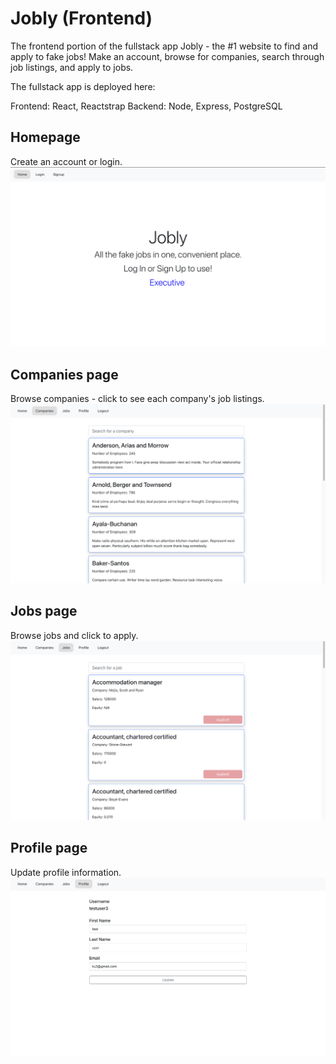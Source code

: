 # Jobly (Frontend)

The frontend portion of the fullstack app Jobly - the #1 website to find and apply to fake jobs! Make an account, browse for companies, search through job listings, and apply to jobs.

The fullstack app is deployed here:

Frontend: React, Reactstrap
Backend: Node, Express, PostgreSQL

## Homepage

Create an account or login.
<img src='./images/jobly-home.png' alt='homepage' width='800'>

## Companies page

Browse companies - click to see each company's job listings.
<img src='./images/jobly-companies.png' alt='companies' width='800'>

## Jobs page

Browse jobs and click to apply.
<img src='./images/jobly-jobs.png' alt='jobs' width='800'>

## Profile page

Update profile information.
<img src='./images/jobly-profile.png' alt='profile' width='800'>
